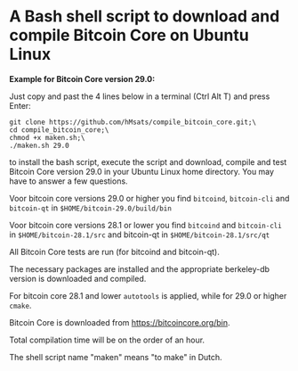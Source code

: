 # A Bash shell script to download and compile Bitcoin Core on Ubuntu Linux

**Example for Bitcoin Core version 29.0:**

Just copy and past the 4 lines below in a terminal (Ctrl Alt T) and press Enter:

    git clone https://github.com/hMsats/compile_bitcoin_core.git;\
    cd compile_bitcoin_core;\
    chmod +x maken.sh;\
    ./maken.sh 29.0

to install the bash script, execute the script and download, compile and test Bitcoin Core version 29.0 in your Ubuntu Linux home directory. You may have to answer a few questions.

Voor bitcoin core versions 29.0 or higher you find `bitcoind`, `bitcoin-cli` and `bitcoin-qt` in `$HOME/bitcoin-29.0/build/bin`

Voor bitcoin core versions 28.1 or lower you find `bitcoind` and `bitcoin-cli` in `$HOME/bitcoin-28.1/src` and bitcoin-qt in `$HOME/bitcoin-28.1/src/qt`

All Bitcoin Core tests are run (for bitcoind and bitcoin-qt).

The necessary packages are installed and the appropriate berkeley-db version is downloaded and compiled.

For bitcoin core 28.1 and lower `autotools` is applied, while for 29.0 or higher `cmake`.

Bitcoin Core is downloaded from https://bitcoincore.org/bin.

Total compilation time will be on the order of an hour.

The shell script name "maken" means "to make" in Dutch.
